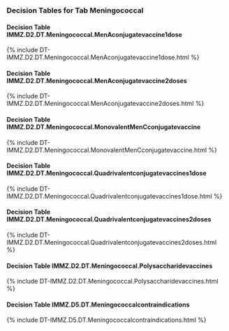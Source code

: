 ### Decision Tables for Tab  Meningococcal
#### Decision Table IMMZ.D2.DT.Meningococcal.MenAconjugatevaccine1dose
{% include DT-IMMZ.D2.DT.Meningococcal.MenAconjugatevaccine1dose.html %}
#### Decision Table IMMZ.D2.DT.Meningococcal.MenAconjugatevaccine2doses
{% include DT-IMMZ.D2.DT.Meningococcal.MenAconjugatevaccine2doses.html %}
#### Decision Table IMMZ.D2.DT.Meningococcal.MonovalentMenCconjugatevaccine
{% include DT-IMMZ.D2.DT.Meningococcal.MonovalentMenCconjugatevaccine.html %}
#### Decision Table IMMZ.D2.DT.Meningococcal.Quadrivalentconjugatevaccines1dose
{% include DT-IMMZ.D2.DT.Meningococcal.Quadrivalentconjugatevaccines1dose.html %}
#### Decision Table IMMZ.D2.DT.Meningococcal.Quadrivalentconjugatevaccines2doses
{% include DT-IMMZ.D2.DT.Meningococcal.Quadrivalentconjugatevaccines2doses.html %}
#### Decision Table IMMZ.D2.DT.Meningococcal.Polysaccharidevaccines
{% include DT-IMMZ.D2.DT.Meningococcal.Polysaccharidevaccines.html %}
#### Decision Table IMMZ.D5.DT.Meningococcalcontraindications
{% include DT-IMMZ.D5.DT.Meningococcalcontraindications.html %}

